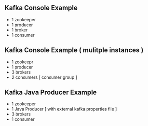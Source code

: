 Kafka Console Example
------------------------
  - 1 zookeeper
  - 1 producer
  - 1 broker
  - 1 consumer

Kafka Console Example ( mulitple instances )
----------------------------------------------
  - 1 zookeepr
  - 1 producer
  - 3 brokers
  - 2 consumers [ consumer group ]
  
Kafka Java Producer Example
----------------------------
  - 1 zookeeper
  - 1 Java Producer  [ with external kafka properties file ] 
  - 3 brokers
  - 1 consumer 
  
